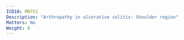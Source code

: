 ```yaml
---
ICD10: M0751
Description: "Arthropathy in ulcerative colitis: Shoulder region"
Matters: No
Weight: 0
---
```


